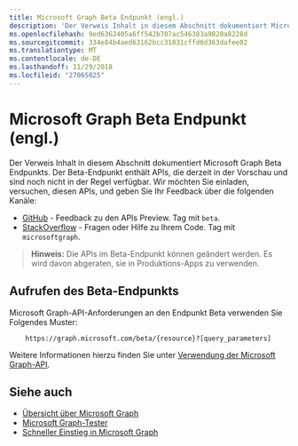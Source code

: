 ```yaml
---
title: Microsoft Graph Beta Endpunkt (engl.)
description: 'Der Verweis Inhalt in diesem Abschnitt dokumentiert Microsoft Graph Beta Endpunkts. Der Beta-Endpunkt enthält APIs, die derzeit in der Vorschau und sind noch nicht in der Regel verfügbar. Wir möchten Sie einladen, versuchen, diesen APIs, und geben Sie Ihr Feedback über die folgenden Kanäle:'
ms.openlocfilehash: 9ed6362405a6ff542b707ac546383a9820a8228d
ms.sourcegitcommit: 334e84b4aed63162bcc31831cffd6d363dafee02
ms.translationtype: MT
ms.contentlocale: de-DE
ms.lasthandoff: 11/29/2018
ms.locfileid: "27065025"
---
```

# <a name="microsoft-graph-beta-endpoint-reference"></a>Microsoft Graph Beta Endpunkt (engl.)

Der Verweis Inhalt in diesem Abschnitt dokumentiert Microsoft Graph Beta Endpunkts. Der Beta-Endpunkt enthält APIs, die derzeit in der Vorschau und sind noch nicht in der Regel verfügbar. Wir möchten Sie einladen, versuchen, diesen APIs, und geben Sie Ihr Feedback über die folgenden Kanäle:

- [GitHub](https://github.com/OfficeDev/microsoft-graph-docs/issues) - Feedback zu den APIs Preview. Tag mit `beta`.
- [StackOverflow](https://stackoverflow.com/questions/tagged/microsoftgraph) - Fragen oder Hilfe zu Ihrem Code. Tag mit `microsoftgraph`.

> **Hinweis:** Die APIs im Beta-Endpunkt können geändert werden. Es wird davon abgeraten, sie in Produktions-Apps zu verwenden. 

## <a name="call-the-beta-endpoint"></a>Aufrufen des Beta-Endpunkts

Microsoft Graph-API-Anforderungen an den Endpunkt Beta verwenden Sie Folgendes Muster:

```
    https://graph.microsoft.com/beta/{resource}?[query_parameters]
```

Weitere Informationen hierzu finden Sie unter [Verwendung der Microsoft Graph-API](/graph/use-the-api).

## <a name="see-also"></a>Siehe auch

- [Übersicht über Microsoft Graph](/graph/overview)
- [Microsoft Graph-Tester](https://developer.microsoft.com/graph/graph-explorer)
- [Schneller Einstieg in Microsoft Graph](https://developer.microsoft.com/graph/quick-start)

